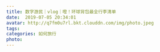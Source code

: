```yaml
---
title: 数字游民｜vlog｜噔！环球背包最全行李清单
date:  2019-07-05 20:34:01
avatar: http://q7fm0u7rl.bkt.clouddn.com/img/photo.jpeg
tags: 
categories: 如何旅行
photo: 
---
```


